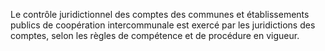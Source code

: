 Le contrôle juridictionnel des comptes des communes et établissements publics de coopération intercommunale est exercé par les juridictions des comptes, selon les règles de compétence et de procédure en vigueur.